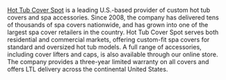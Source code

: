 [Hot Tub Cover Spot](https://hottubcoverspot.com/) is a leading U.S.-based provider of custom hot tub covers and spa accessories. Since 2008, the company has delivered tens of thousands of spa covers nationwide, and has grown into one of the largest spa cover retailers in the country. Hot Tub Cover Spot serves both residential and commercial markets, offering custom-fit spa covers for standard and oversized hot tub models. A full range of accessories, including cover lifters and caps, is also available through our online store. The company provides a three-year limited warranty on all covers and offers LTL delivery across the continental United States.
